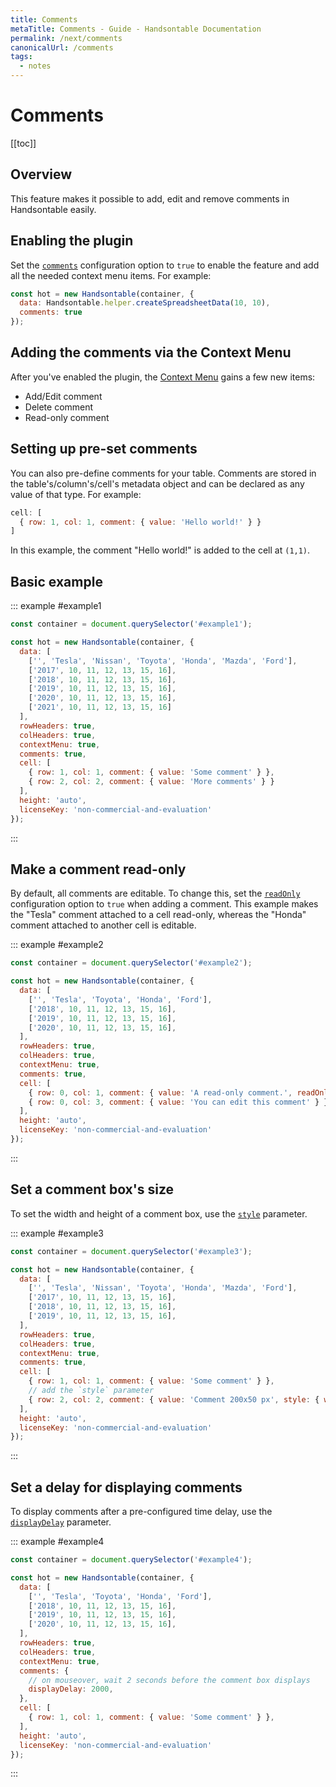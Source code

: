 ```yaml
---
title: Comments
metaTitle: Comments - Guide - Handsontable Documentation
permalink: /next/comments
canonicalUrl: /comments
tags:
  - notes
---
```


# Comments

[[toc]]

## Overview

This feature makes it possible to add, edit and remove comments in Handsontable easily.

## Enabling the plugin

Set the [`comments`](@/api/options.md#comments) configuration option to `true` to enable the feature and add all the needed context menu items. For example:

```js
const hot = new Handsontable(container, {
  data: Handsontable.helper.createSpreadsheetData(10, 10),
  comments: true
});
```

## Adding the comments via the Context Menu

After you've enabled the plugin, the [Context Menu](@/guides/accessories-and-menus/context-menu.md) gains a few new items:

* Add/Edit comment
* Delete comment
* Read-only comment

## Setting up pre-set comments

You can also pre-define comments for your table. Comments are stored in the table's/column's/cell's metadata object and can be declared as any value of that type. For example:

```js
cell: [
  { row: 1, col: 1, comment: { value: 'Hello world!' } }
]
```

In this example, the comment "Hello world!" is added to the cell at `(1,1)`.

## Basic example

::: example #example1
```js
const container = document.querySelector('#example1');

const hot = new Handsontable(container, {
  data: [
    ['', 'Tesla', 'Nissan', 'Toyota', 'Honda', 'Mazda', 'Ford'],
    ['2017', 10, 11, 12, 13, 15, 16],
    ['2018', 10, 11, 12, 13, 15, 16],
    ['2019', 10, 11, 12, 13, 15, 16],
    ['2020', 10, 11, 12, 13, 15, 16],
    ['2021', 10, 11, 12, 13, 15, 16]
  ],
  rowHeaders: true,
  colHeaders: true,
  contextMenu: true,
  comments: true,
  cell: [
    { row: 1, col: 1, comment: { value: 'Some comment' } },
    { row: 2, col: 2, comment: { value: 'More comments' } }
  ],
  height: 'auto',
  licenseKey: 'non-commercial-and-evaluation'
});
```
:::

## Make a comment read-only

By default, all comments are editable. To change this, set the [`readOnly`](@/api/options.md#comments) configuration option to `true` when adding a comment. This example makes the "Tesla" comment attached to a cell read-only, whereas the "Honda" comment attached to another cell is editable.

::: example #example2
```js
const container = document.querySelector('#example2');

const hot = new Handsontable(container, {
  data: [
    ['', 'Tesla', 'Toyota', 'Honda', 'Ford'],
    ['2018', 10, 11, 12, 13, 15, 16],
    ['2019', 10, 11, 12, 13, 15, 16],
    ['2020', 10, 11, 12, 13, 15, 16],
  ],
  rowHeaders: true,
  colHeaders: true,
  contextMenu: true,
  comments: true,
  cell: [
    { row: 0, col: 1, comment: { value: 'A read-only comment.', readOnly: true } },
    { row: 0, col: 3, comment: { value: 'You can edit this comment' } }
  ],
  height: 'auto',
  licenseKey: 'non-commercial-and-evaluation'
});
```
:::

## Set a comment box's size

To set the width and height of a comment box, use the [`style`](@/api/options.md#comments) parameter.

::: example #example3
```js
const container = document.querySelector('#example3');

const hot = new Handsontable(container, {
  data: [
    ['', 'Tesla', 'Nissan', 'Toyota', 'Honda', 'Mazda', 'Ford'],
    ['2017', 10, 11, 12, 13, 15, 16],
    ['2018', 10, 11, 12, 13, 15, 16],
    ['2019', 10, 11, 12, 13, 15, 16],
  ],
  rowHeaders: true,
  colHeaders: true,
  contextMenu: true,
  comments: true,
  cell: [
    { row: 1, col: 1, comment: { value: 'Some comment' } },
    // add the `style` parameter
    { row: 2, col: 2, comment: { value: 'Comment 200x50 px', style: { width: 200, height: 50 } } }
  ],
  height: 'auto',
  licenseKey: 'non-commercial-and-evaluation'
});
```
:::

## Set a delay for displaying comments

To display comments after a pre-configured time delay, use the [`displayDelay`](@/api/options.md#comments) parameter.

::: example #example4
```js
const container = document.querySelector('#example4');

const hot = new Handsontable(container, {
  data: [
    ['', 'Tesla', 'Toyota', 'Honda', 'Ford'],
    ['2018', 10, 11, 12, 13, 15, 16],
    ['2019', 10, 11, 12, 13, 15, 16],
    ['2020', 10, 11, 12, 13, 15, 16],
  ],
  rowHeaders: true,
  colHeaders: true,
  contextMenu: true,
  comments: { 
    // on mouseover, wait 2 seconds before the comment box displays
    displayDelay: 2000,
  },
  cell: [
    { row: 1, col: 1, comment: { value: 'Some comment' } },
  ],
  height: 'auto',
  licenseKey: 'non-commercial-and-evaluation'
});
```
:::
